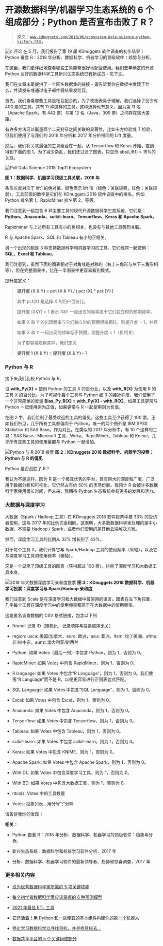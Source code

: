 # 开源数据科学/机器学习生态系统的 6 个组成部分；Python 是否宣布击败了 R？

> 原文：[`www.kdnuggets.com/2018/06/ecosystem-data-science-python-victory.html`](https://www.kdnuggets.com/2018/06/ecosystem-data-science-python-victory.html)

![c](img/3d9c022da2d331bb56691a9617b91b90.png) 评论 在 5 月，我们报告了第 19 届 KDnuggets 软件调查的初步结果：Python 蚕食 R：2018 年分析、数据科学、机器学习的顶级软件：趋势与分析。

在这里，我们更详细地查看哪些工具能够很好地配合使用。我们去年确定的开源 Python 友好的数据科学工具新兴生态系统已有新成员 - 见下文。

我们在文章末尾提供了一个匿名数据集的链接 - 请告诉我你在数据中发现了什么，并请发布或通过电子邮件将结果发给我。

首先，我们查看哪些工具是相互配合的，为了使图表易于理解，我们选择了至少有 400 票的工具。共有 11 种这样的工具，这种选择也有意义，因为第 11 名（Apache Spark，有 442 票）与第 12 名（Java，309 票）之间存在较大差距。

有许多方法可以衡量两个二元特征之间关联的显著性，比如卡方检验或 T 检验，但我们使用了与我们的 2016 年分析和 2017 年分析相同的 Lift 度量。

然后，我们将关联最强的工具组合在一起，从 Tensorflow 和 Keras 开始，直到得到下面的图 1。为了减少杂乱，我们还过滤了图表，只显示 abs(Lift1) > 15%的关联。

![Poll Data Science 2018 Top11 Ecosystem](img/3dc7d1a3ce5534b576dffcc38fe97894.png)

**图 1：数据科学、机器学习顶级工具关联，2018 年**

条形长度对应于 lift1 的绝对值，颜色表示 lift 值（绿色：关联较强，红色：关联较弱）。工具前面的数字是它们在 KDnuggets 2018 软件调查中的排名，例如 Python 排名第 1，RapidMiner 排名第 2，等等。

我们注意到一组包含 6 种主要工具的现代开源数据科学生态系统，它们是：**Python、Anaconda、scikit-learn、Tensorflow、Keras 和 Apache Spark**。

Rapidminer 与上述所有工具有小的负相关，也没有与其他工具强烈关联。

R 与 Apache Spark、SQL 和 Tableau 有小的正相关。

另一个出现的组是 3 种支持数据科学和机器学习的工具，它们经常一起使用：**SQL、Excel 和 Tableau**。

我们注意到，虽然下面的图表相对于对角线是对称的（右上三角形与左下三角形相等），但在完整图表中，比在一半图表中更容易看到模式。

提升度定义：

> **提升度 (X & Y) = pct (X & Y) / ( pct (X) * pct (Y) )**
> 
> 其中 pct(X) 是选择 X 的用户百分比。
> 
> 提升度 (X&Y) > 1 表示 X&Y 一起出现的频率高于它们独立时的预期频率，
> 
> 如果 X 和 Y 的出现频率与它们独立时的预期频率相符，则提升度 = 1，并且
> 
> 如果 X 和 Y 一起出现的频率低于预期，则提升度 < 1（负相关）
> 
> 为了更容易观察差异，我们定义
> 
> **提升度 1 (X & Y) = 提升度 (X & Y) - 1**

### Python 与 R

接下来我们比较 Python 与 R。

设 **with_Py(X)** = 使用 Python 的工具 X 的百分比，以及 **with_R(X)** 为使用 R 的工具 X 的百分比。为了可视化每个工具与 Python 或 R 的接近程度，我们使用了一个非常简单的度量 **Bias_Py_R(X) = with_Py(X) - with_R(X)**，如果工具更常与 Python 一起使用则为正值，如果更常与 R 一起使用则为负值。

在图 2 中，我们绘制了最受欢迎的工具的偏见，这些工具至少获得了 100 票。正如我们所见，几乎所有工具都偏向于 Python。唯一的两个例外是 IBM SPSS Statistics 和 SAS Base。作为对比，在类似的 2017 年分析中，有 10 个这样的工具：SAS Base、Microsoft 工具、Weka、RapidMiner、Tableau 和 Knime，几乎所有这些工具的使用量都与 Python 一起增加。

![Python 与 R 2018 投票](img/195b6c7e44adf7b436712cb64fde2817.png) **图 2：KDnuggets 2018 数据科学、机器学习投票：Python 与 R 的偏见**

Python 是否战胜了 R？

我认为不是这样，因为 R 是一个极其优秀的平台，具有巨大的深度和广度，广泛用于数据分析和可视化，它仍然占有约 50% 的市场份额。我预计 R 会被许多数据科学家使用很长时间，但未来，我期待 Python 生态系统会有更多的发展和活力。

### 大数据与深度学习

大数据（Spark / Hadoop 工具）在 KDnuggets 2018 软件投票中被 33% 的受访者使用，这与 2017 年的比例完全相同。这表明，大多数数据科学家处理的是中小数据，不需要 Hadoop / Spark，或者他们使用的是其他云端解决方案。

然而，深度学习工具的比例从 32% 增长到了 43%。

对于每个工具 X，我们计算它与 Spark/Hadoop 工具的使用频率（纵轴），以及它与深度学习工具的使用频率（横轴）。

这是一个显示了顶级工具的图表（获得超过 100 票），排除了深度学习和大数据工具本身。

![2018 年大数据深度学习亲和度投票](img/add0b943eb3089682be7c0ebd30b7f11.png) **图 3：KDnuggets 2018 数据科学、机器学习投票：深度学习与 Spark/Hadoop 亲和度**

我们注意到 Scala 是在深度学习和大数据中最常用的语言。图表在左下角较重，几乎每个工具在深度学习中的使用频率都高于在大数据中的使用频率。

这是匿名调查数据的 CSV 格式链接，包含以下列

+   Nrand: 记录 ID（随机化，记录顺序与投票顺序无关）

+   region: usca: 美国/加拿大，euro: 欧洲，asia: 亚洲，ltam: 拉丁美洲，afme: 非洲/中东，aunz: 澳大利亚/新西兰

+   Python: 如果 Votes（最后一列）中包含 Python，则为 1，否则为 0。

+   RapidMiner: 如果 Votes 中包含 RapidMiner，则为 1，否则为 0。

+   R language: 如果 Votes 中包含“R Language”，则为 1，否则为 0。我们使用“R Language”而不是 R，以便更容易进行正则表达式匹配。

+   SQL Language: 如果 Votes 中包含“SQL Language”，则为 1，否则为 0。

+   Excel: 如果 Votes 中包含 Excel，则为 1，否则为 0。

+   Anaconda: 如果 Votes 中包含 Anaconda，则为 1，否则为 0。

+   Tensorflow: 如果 Votes 中包含 Tensorflow，则为 1，否则为 0。

+   Tableau: 如果 Votes 中包含 Tableau，则为 1，否则为 0。

+   scikit-learn: 如果 Votes 中包含 scikit-learn，则为 1，否则为 0。

+   Keras: 如果 Votes 中包含 KNIME，则为 1，否则为 0。

+   Apache Spark: 如果 Votes 中包含 Apache Spark，则为 1，否则为 0。

+   With DL: 如果 Votes 中包含深度学习工具，则为 1，否则为 0。

+   With BD: 如果 Votes 中包含大数据工具，则为 1，否则为 0。

+   ntools: Votes 中的工具数量

+   Votes: 投票列表，用分号“;”分隔

请告诉我你的发现！

**相关：**

+   Python 蚕食 R：2018 年分析、数据科学、机器学习的顶级软件：趋势与分析。

+   新兴生态系统：数据科学和机器学习软件分析，2017 年

+   分析、数据科学、机器学习软件的最新领导者、趋势和惊喜调查，2017 年

### 更多相关内容

+   [成为优秀数据科学家所需的 5 项关键技能](https://www.kdnuggets.com/2021/12/5-key-skills-needed-become-great-data-scientist.html)

+   [每个初学者数据科学家应该掌握的 6 种预测模型](https://www.kdnuggets.com/2021/12/6-predictive-models-every-beginner-data-scientist-master.html)

+   [2021 年最佳 ETL 工具](https://www.kdnuggets.com/2021/12/mozart-best-etl-tools-2021.html)

+   [它还活着！用 Python 和一些便宜的基本组件构建你的第一个机器人](https://www.kdnuggets.com/2023/06/manning-build-first-robots-python-cheap-basic-components.html)

+   [停止学习数据科学以寻找目标，并寻找目标去…](https://www.kdnuggets.com/2021/12/stop-learning-data-science-find-purpose.html)

+   [数据共享平台的 5 个关键组成部分](https://www.kdnuggets.com/2022/05/5-key-components-data-sharing-platform.html)
